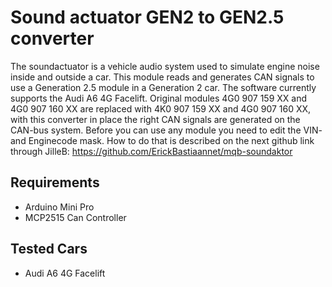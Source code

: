 # Sound actuator GEN2 to GEN2.5 converter
 
The soundactuator is a vehicle audio system used to simulate engine noise inside and outside a car. This module reads and generates CAN signals to use a Generation 2.5 module in
a Generation 2 car. The software currently supports the Audi A6 4G Facelift. Original modules 4G0 907 159 XX and 4G0 907 160 XX are replaced with 4K0 907 159 XX and 4G0 907 160
XX, with this converter in place the right CAN signals are generated on the CAN-bus system. Before you can use any module you need to edit the VIN- and Enginecode mask. How to do
that is described on the next github link through JilleB:
https://github.com/ErickBastiaannet/mqb-soundaktor

## Requirements
- Arduino Mini Pro
- MCP2515 Can Controller


## Tested Cars
- Audi A6 4G Facelift
